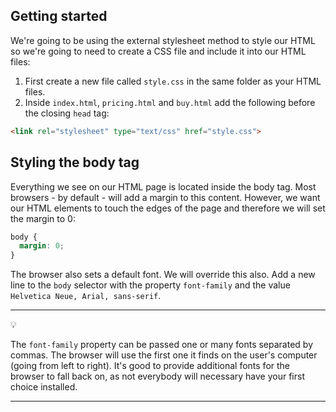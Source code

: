 Getting started
------
We're going to be using the external stylesheet method to style our HTML so we're going to need to create a CSS file and include it into our HTML files:

1) First create a new file called `style.css` in the same folder as your HTML files.
2) Inside `index.html`, `pricing.html` and `buy.html` add the following before the closing `head` tag:

```html
<link rel="stylesheet" type="text/css" href="style.css">
```

Styling the body tag
------
Everything we see on our HTML page is located inside the body tag. Most browsers - by default - will add a margin to this content. However, we want our HTML elements to touch the edges of the page and therefore we will set the margin to 0:

```css
body {
  margin: 0;
}
```

The browser also sets a default font. We will override this also. Add a new line to the `body` selector with the property `font-family` and the value `Helvetica Neue, Arial, sans-serif`.

***
:bulb:

The `font-family` property can be passed one or many fonts separated by commas. The browser will use the first one it finds on the user's computer (going from left to right). It's good to provide additional fonts for the browser to fall back on, as not everybody will necessary have your first choice installed.
***

